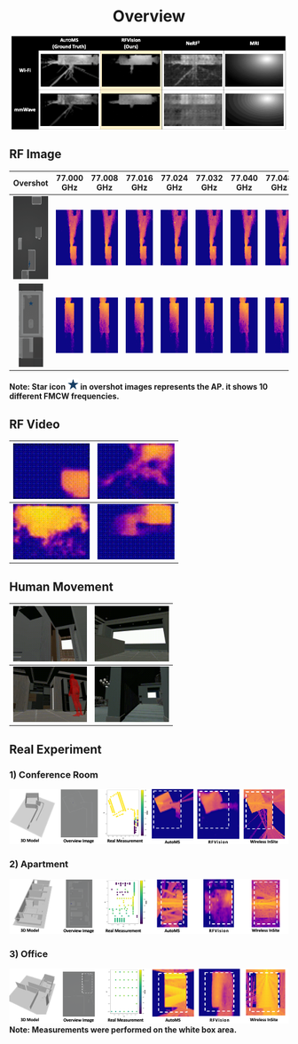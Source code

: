 <div align="center">
    <h1>Overview</h1>
    <img src="./test/overview.png" alt="Overview" width="1000"/>
</div>


## RF Image

| Overshot  | 77.000 GHz  | 77.008 GHz  | 77.016 GHz | 77.024 GHz | 77.032 GHz | 77.040 GHz | 77.048 GHz | 77.056 GHz | 77.064 GHz | 77.072 GHz |
|  :------:  | ----  | ----  | ----  | ----  | ----  | ----  | ----  | ----  | ----  | ----  |
| <img src="./test/FMCW_1/overshot.png" height=150> | <img src="./test/FMCW_1/0.png" height=100> | <img src="./test/FMCW_1/1.png" height=100> | <img src="./test/FMCW_1/2.png" height=100> | <img src="./test/FMCW_1/3.png" height=100> | <img src="./test/FMCW_1/4.png" height=100> | <img src="./test/FMCW_1/5.png" height=100> | <img src="./test/FMCW_1/6.png" height=100> | <img src="./test/FMCW_1/7.png" height=100> | <img src="./test/FMCW_1/8.png" height=100> | <img src="./test/FMCW_1/9.png" height=100> |
| <img src="./test/FMCW_2/overshot.png" height=150> | <img src="./test/FMCW_2/0.png" height=100> | <img src="./test/FMCW_2/1.png" height=100> | <img src="./test/FMCW_2/2.png" height=100> | <img src="./test/FMCW_2/3.png" height=100> | <img src="./test/FMCW_2/4.png" height=100> | <img src="./test/FMCW_2/5.png" height=100> | <img src="./test/FMCW_2/6.png" height=100> | <img src="./test/FMCW_2/7.png" height=100> | <img src="./test/FMCW_2/8.png" height=100> | <img src="./test/FMCW_2/9.png" height=100> |

**Note: Star icon <img src="./test/AP.png" height=20> in overshot images represents the AP. it shows 10 different FMCW frequencies.**

## RF Video

| <img src="./test/video/0.gif" height="100"> | <img src="./test/video/1.gif" height="100"> |
|:-------------------------------------------:|---------------------------------------------|
| <img src="./test/video/2.gif" height="100"> | <img src="./test/video/3.gif" height="100"> |

## Human Movement

| <img src="./test/video/h1.gif" height="100"> | <img src="./test/video/h2.gif" height="100"> |
|:--------------------------------------------:|----------------------------------------------|
| <img src="./test/video/h3.gif" height="100"> | <img src="./test/video/h4.gif" height="100"> |


## Real Experiment

### 1) Conference Room
![Image 1](./test/real/real_scenario_1_fix.png)

### 2) Apartment
![Image 2](./test/real/real_scenario_2_fix.png)

### 3) Office
![Image 3](./test/real/real_scenario_3_fix.png)
**Note: Measurements were performed on the white box area.**
